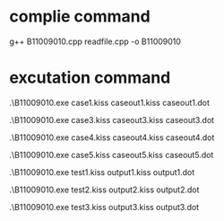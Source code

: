 # complie command

g++ B11009010.cpp readfile.cpp -o B11009010

# excutation command

.\B11009010.exe case1.kiss caseout1.kiss caseout1.dot

.\B11009010.exe case3.kiss caseout3.kiss caseout3.dot

.\B11009010.exe case4.kiss caseout4.kiss caseout4.dot

.\B11009010.exe case5.kiss caseout5.kiss caseout5.dot

.\B11009010.exe test1.kiss output1.kiss output1.dot

.\B11009010.exe test2.kiss output2.kiss output2.dot

.\B11009010.exe test3.kiss output3.kiss output3.dot
